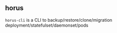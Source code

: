 ## horus



`horus-cli` is a CLI to backup/restore/clone/migration deployment/statefulset/daemonset/pods
